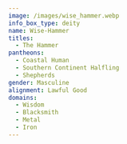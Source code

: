 ```yaml
---
image: /images/wise_hammer.webp
info_box_type: deity
name: Wise-Hammer
titles:
  - The Hammer
pantheons:
  - Coastal Human
  - Southern Continent Halfling
  - Shepherds
gender: Masculine
alignment: Lawful Good
domains:
  - Wisdom
  - Blacksmith
  - Metal
  - Iron
---
```

